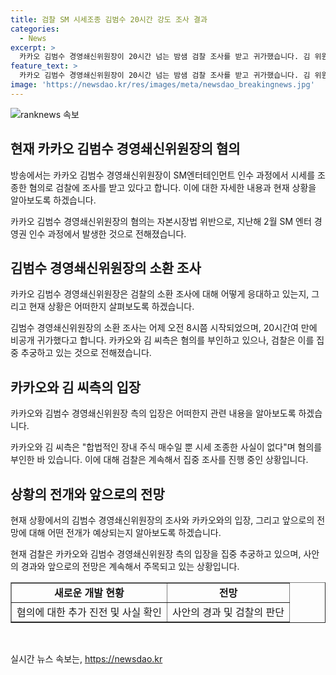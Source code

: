 ```yaml
---
title: 검찰 SM 시세조종 김범수 20시간 강도 조사 결과
categories:
  - News
excerpt: >
  카카오 김범수 경영쇄신위원장이 20시간 넘는 밤샘 검찰 조사를 받고 귀가했습니다. 김 위원장은 자본시장법 위반 혐의로 검찰에 송치되었으며, SM 엔터테인먼트 인수 과정에서 시세를 조종했다는 혐의를 받고 있습니다. 검찰은 이를 집중 추궁하고 있으며, 카카오와 김 씨측은 시세를 조종한 사실을 부인하고 있습니다. 현재 김범수 경영쇄신위원장의 소환 조사가 계속되고 있습니다.
feature_text: >
  카카오 김범수 경영쇄신위원장이 20시간 넘는 밤샘 검찰 조사를 받고 귀가했습니다. 김 위원장은 자본시장법 위반 혐의로 검찰에 송치되었으며, SM 엔터테인먼트 인수 과정에서 시세를 조종했다는 혐의를 받고 있습니다. 검찰은 이를 집중 추궁하고 있으며, 카카오와 김 씨측은 시세를 조종한 사실을 부인하고 있습니다. 현재 김범수 경영쇄신위원장의 소환 조사가 계속되고 있습니다.
image: 'https://newsdao.kr/res/images/meta/newsdao_breakingnews.jpg'
---
```


<p><img src="https://newsdao.kr/res/images/meta/newsdao_breakingnews.jpg" alt="ranknews 속보" /></p>

<h2 data-ke-size="size26">현재 카카오 김범수 경영쇄신위원장의 혐의</h2>

<p>방송에서는 카카오 김범수 경영쇄신위원장이 SM엔터테인먼트 인수 과정에서 시세를 조종한 혐의로 검찰에 조사를 받고 있다고 합니다. 이에 대한 자세한 내용과 현재 상황을 알아보도록 하겠습니다.</p>

<p data-ke-size="size16">카카오 김범수 경영쇄신위원장의 혐의는 자본시장법 위반으로, 지난해 2월 SM 엔터 경영권 인수 과정에서 발생한 것으로 전해졌습니다.</p>

<h2 data-ke-size="size26">김범수 경영쇄신위원장의 소환 조사</h2>

<p>카카오 김범수 경영쇄신위원장은 검찰의 소환 조사에 대해 어떻게 응대하고 있는지, 그리고 현재 상황은 어떠한지 살펴보도록 하겠습니다.</p>

<p data-ke-size="size16">김범수 경영쇄신위원장의 소환 조사는 어제 오전 8시쯤 시작되었으며, 20시간여 만에 비공개 귀가했다고 합니다. 카카오와 김 씨측은 혐의를 부인하고 있으나, 검찰은 이를 집중 추궁하고 있는 것으로 전해졌습니다.</p>

<h2 data-ke-size="size26">카카오와 김 씨측의 입장</h2>

<p>카카오와 김범수 경영쇄신위원장 측의 입장은 어떠한지 관련 내용을 알아보도록 하겠습니다.</p>

<p data-ke-size="size16">카카오와 김 씨측은 "합법적인 장내 주식 매수일 뿐 시세 조종한 사실이 없다"며 혐의를 부인한 바 있습니다. 이에 대해 검찰은 계속해서 집중 조사를 진행 중인 상황입니다.</p>

<h2 data-ke-size="size26">상황의 전개와 앞으로의 전망</h2>

<p>현재 상황에서의 김범수 경영쇄신위원장의 조사와 카카오와의 입장, 그리고 앞으로의 전망에 대해 어떤 전개가 예상되는지 알아보도록 하겠습니다.</p>

<p data-ke-size="size16">현재 검찰은 카카오와 김범수 경영쇄신위원장 측의 입장을 집중 추궁하고 있으며, 사안의 경과와 앞으로의 전망은 계속해서 주목되고 있는 상황입니다.</p>

<table style="width: 100%;" border="1">
<tbody>
<tr>
<td style="text-align: center; height: 17px;"><b>새로운 개발 현황</b></td>
<td style="text-align: center; height: 17px;"><b>전망</b></td>
</tr>
<tr>
<td style="text-align: center; height: 17px;">혐의에 대한 추가 진전 및 사실 확인</td>
<td style="text-align: center; height: 17px;">사안의 경과 및 검찰의 판단</td>
</tr>
</tbody>
</table>

<p data-ke-size="size16">&nbsp;</p>
실시간 뉴스 속보는, <a href="https://newsdao.kr" rel="dofollow">https://newsdao.kr</a>


